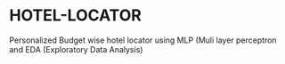# HOTEL-LOCATOR
Personalized Budget wise hotel locator using MLP (Muli layer perceptron and EDA (Exploratory Data Analysis)
